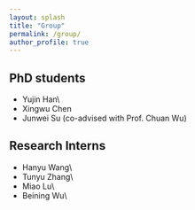 ```yaml
---
layout: splash
title: "Group"
permalink: /group/
author_profile: true
---
```


## PhD students

- Yujin Han\ 
- Xingwu Chen
- Junwei Su (co-advised with Prof. Chuan Wu)

## Research Interns
- Hanyu Wang\ 
- Tunyu Zhang\ 
- Miao Lu\ 
- Beining Wu\ 

